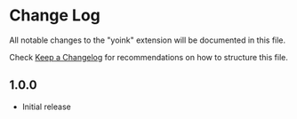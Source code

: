 # Change Log

All notable changes to the "yoink" extension will be documented in this file.

Check [Keep a Changelog](http://keepachangelog.com/) for recommendations on how to structure this file.

<!-- start -->

## 1.0.0

- Initial release
